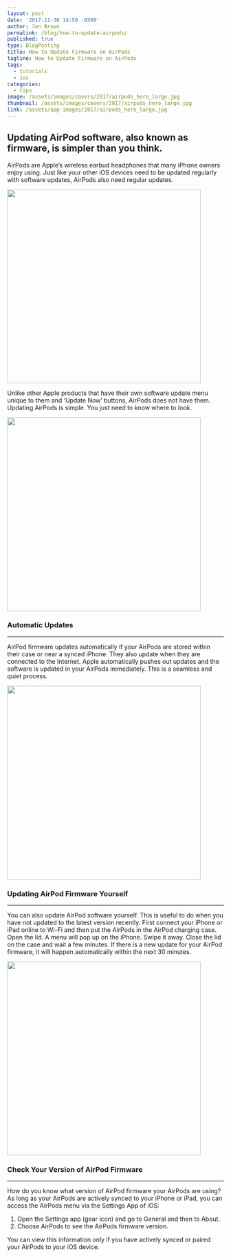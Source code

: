 ```yaml
---
layout: post
date: '2017-11-30 14:50 -0500'
author: Jon Brown
permalink: /blog/how-to-update-airpods/
published: true
type: BlogPosting
title: How to Update Firmware on AirPods
tagline: How to Update Firmware on AirPods
tags:
  - tutorials
  - ios
categories:
  - tips
image: /assets/images/covers/2017/airpods_hero_large.jpg
thumbnail: /assets/images/covers/2017/airpods_hero_large.jpg
link: /assets/app-images/2017/airpods_hero_large.jpg
---
```

## Updating AirPod software, also known as firmware, is simpler than you think.

AirPods are Apple’s wireless earbud headphones that many iPhone owners enjoy using. Just like your other iOS devices need to be updated regularly with software updates, AirPods also need regular updates. 

<img src="{{ site.site_cdn }}/assets/images/blog/2017/airpods/airpods_image_1.jpg" class="img-fluid rounded m-2" width="450">

Unlike other Apple products that have their own software update menu unique to them and ‘Update Now’ buttons, AirPods does not have them. Updating AirPods is simple. You just need to know where to look.

<img src="{{ site.site_cdn }}/assets/images/blog/2017/airpods/airpods_image_2.jpg" class="img-fluid rounded m-2" width="450">

### Automatic Updates
---
AirPod firmware updates automatically if your AirPods are stored within their case or near a synced iPhone. They also update when they are connected to the Internet. Apple automatically pushes out updates and the software is updated in your AirPods immediately. This is a seamless and quiet process.

<img src="{{ site.site_cdn }}/assets/images/blog/2017/airpods/airpods_image_3.jpeg" class="img-fluid rounded m-2" width="450">

### Updating AirPod Firmware Yourself
---
You can also update AirPod software yourself. This is useful to do when you have not updated to the latest version recently. First connect your iPhone or iPad online to Wi-Fi and then put the AirPods in the AirPod charging case. Open the lid. A menu will pop up on the iPhone. Swipe it away. Close the lid on the case and wait a few minutes. If there is a new update for your AirPod firmware, it will happen automatically within the next 30 minutes.

<img src="{{ site.site_cdn }}/assets/images/blog/2017/airpods/airpods_image_4.png" class="img-fluid rounded m-2" width="450">

### Check Your Version of AirPod Firmware
---
How do you know what version of AirPod firmware your AirPods are using? As long as your AirPods are actively synced to your iPhone or iPad, you can access the AirPods menu via the Settings App of iOS:

1. Open the Settings app (gear icon) and go to General and then to About.
2. Choose AirPods to see the AirPods firmware version.

You can view this information only if you have actively synced or paired your AirPods to your iOS device.
